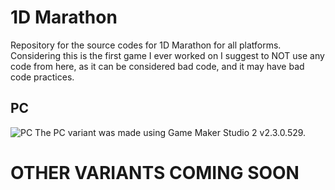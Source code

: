 # 1D Marathon
Repository for the source codes for 1D Marathon for all platforms.
Considering this is the first game I ever worked on I suggest to NOT use any code from here, as it can be considered bad code, and it may have bad code practices.
## PC
![PC](https://i.postimg.cc/8CN6smWV/cover.png)
The PC variant was made using Game Maker Studio 2 v2.3.0.529.
# OTHER VARIANTS COMING SOON